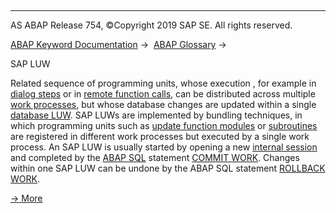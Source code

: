   

* * *

AS ABAP Release 754, ©Copyright 2019 SAP SE. All rights reserved.

[ABAP Keyword Documentation](javascript:call_link\('abenabap.htm'\)) →  [ABAP Glossary](javascript:call_link\('abenabap_glossary.htm'\)) → 

SAP LUW

Related sequence of programming units, whose execution , for example in [dialog steps](javascript:call_link\('abendialog_step_glosry.htm'\) "Glossary Entry") or in [remote function calls](javascript:call_link\('abenremote_function_call_glosry.htm'\) "Glossary Entry"), can be distributed across multiple [work processes](javascript:call_link\('abenwork_process_glosry.htm'\) "Glossary Entry"), but whose database changes are updated within a single [database LUW](javascript:call_link\('abendatabase_luw_glosry.htm'\) "Glossary Entry"). SAP LUWs are implemented by bundling techniques, in which programming units such as [update function modules](javascript:call_link\('abenupdate_function_module_glosry.htm'\) "Glossary Entry") or [subroutines](javascript:call_link\('abensubroutine_glosry.htm'\) "Glossary Entry") are registered in different work processes but executed by a single work process. An SAP LUW is usually started by opening a new [internal session](javascript:call_link\('abeninternal_session_glosry.htm'\) "Glossary Entry") and completed by the [ABAP SQL](javascript:call_link\('abenopen_sql_glosry.htm'\) "Glossary Entry") statement [COMMIT WORK](javascript:call_link\('abapcommit.htm'\)). Changes within one SAP LUW can be undone by the ABAP SQL statement [ROLLBACK WORK](javascript:call_link\('abaprollback.htm'\)).

[→ More](javascript:call_link\('abensap_luw.htm'\))